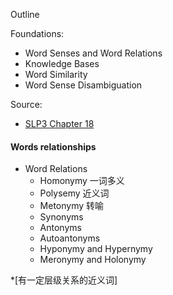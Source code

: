 Outline

Foundations:

- Word Senses and Word Relations
- Knowledge Bases
- Word Similarity
- Word Sense Disambiguation

Source:

- [SLP3 Chapter 18](https://web.stanford.edu/~jurafsky/slp3/18.pdf)

#### Words relationships

- Word Relations
  -   Homonymy 一词多义
  -   Polysemy 近义词
  -   Metonymy 转喻 
  -   Synonyms
  -   Antonyms
  -   Autoantonyms
  -   Hyponymy and Hypernymy
  -   Meronymy and Holonymy

*[有一定层级关系的近义词]
